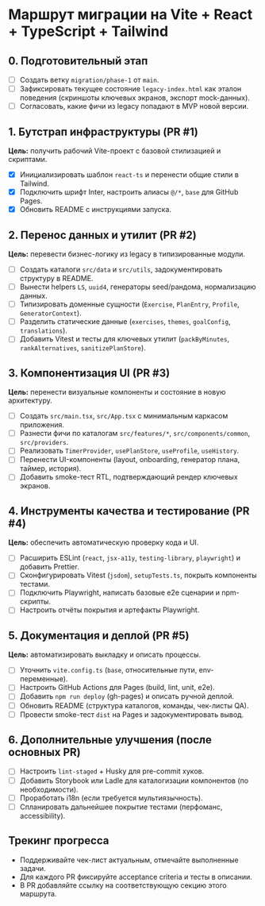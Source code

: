 # Маршрут миграции на Vite + React + TypeScript + Tailwind

## 0. Подготовительный этап
- [ ] Создать ветку `migration/phase-1` от `main`.
- [ ] Зафиксировать текущее состояние `legacy-index.html` как эталон поведения (скриншоты ключевых экранов, экспорт mock-данных).
- [ ] Согласовать, какие фичи из legacy попадают в MVP новой версии.

## 1. Бутстрап инфраструктуры (PR #1)
**Цель:** получить рабочий Vite-проект с базовой стилизацией и скриптами.
- [x] Инициализировать шаблон `react-ts` и перенести общие стили в Tailwind.
- [x] Подключить шрифт Inter, настроить алиасы `@/*`, `base` для GitHub Pages.
- [x] Обновить README с инструкциями запуска.

## 2. Перенос данных и утилит (PR #2)
**Цель:** перевести бизнес-логику из legacy в типизированные модули.
- [ ] Создать каталоги `src/data` и `src/utils`, задокументировать структуру в README.
- [ ] Вынести helpers `LS`, `uuid4`, генераторы seed/рандома, нормализацию данных.
- [ ] Типизировать доменные сущности (`Exercise`, `PlanEntry`, `Profile`, `GeneratorContext`).
- [ ] Разделить статические данные (`exercises`, `themes`, `goalConfig`, `translations`).
- [ ] Добавить Vitest и тесты для ключевых утилит (`packByMinutes`, `rankAlternatives`, `sanitizePlanStore`).

## 3. Компонентизация UI (PR #3)
**Цель:** перенести визуальные компоненты и состояние в новую архитектуру.
- [ ] Создать `src/main.tsx`, `src/App.tsx` с минимальным каркасом приложения.
- [ ] Разнести фичи по каталогам `src/features/*`, `src/components/common`, `src/providers`.
- [ ] Реализовать `TimerProvider`, `usePlanStore`, `useProfile`, `useHistory`.
- [ ] Перенести UI-компоненты (layout, onboarding, генератор плана, таймер, история).
- [ ] Добавить smoke-тест RTL, подтверждающий рендер ключевых экранов.

## 4. Инструменты качества и тестирование (PR #4)
**Цель:** обеспечить автоматическую проверку кода и UI.
- [ ] Расширить ESLint (`react`, `jsx-a11y`, `testing-library`, `playwright`) и добавить Prettier.
- [ ] Сконфигурировать Vitest (`jsdom`), `setupTests.ts`, покрыть компоненты тестами.
- [ ] Подключить Playwright, написать базовые e2e сценарии и npm-скрипты.
- [ ] Настроить отчёты покрытия и артефакты Playwright.

## 5. Документация и деплой (PR #5)
**Цель:** автоматизировать выкладку и описать процессы.
- [ ] Уточнить `vite.config.ts` (`base`, относительные пути, env-переменные).
- [ ] Настроить GitHub Actions для Pages (build, lint, unit, e2e).
- [ ] Добавить `npm run deploy` (gh-pages) и описать ручной деплой.
- [ ] Обновить README (структура каталогов, команды, чек-листы QA).
- [ ] Провести smoke-тест `dist` на Pages и задокументировать вывод.

## 6. Дополнительные улучшения (после основных PR)
- [ ] Настроить `lint-staged` + Husky для pre-commit хуков.
- [ ] Добавить Storybook или Ladle для каталогизации компонентов (по необходимости).
- [ ] Проработать i18n (если требуется мультиязычность).
- [ ] Спланировать дальнейшее покрытие тестами (перфоманс, accessibility).

## Трекинг прогресса
- Поддерживайте чек-лист актуальным, отмечайте выполненные задачи.
- Для каждого PR фиксируйте acceptance criteria и тесты в описании.
- В PR добавляйте ссылку на соответствующую секцию этого маршрута.

